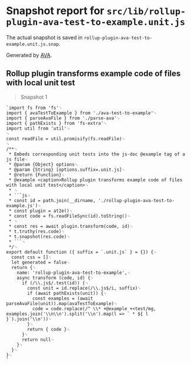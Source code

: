 # Snapshot report for `src/lib/rollup-plugin-ava-test-to-example.unit.js`

The actual snapshot is saved in `rollup-plugin-ava-test-to-example.unit.js.snap`.

Generated by [AVA](https://avajs.dev).

## Rollup plugin transforms example code of files with local unit test

> Snapshot 1

    `import fs from 'fs'␊
    import { avaTestToExample } from './ava-test-to-example'␊
    import { parseAvaFile } from './parse-ava'␊
    import { pathExists } from 'fs-extra'␊
    import util from 'util'␊
    ␊
    const readFile = util.promisify(fs.readFile)␊
    ␊
    /**␊
     * Embeds corresponding unit tests into the js-doc @example tag of a js file␊
     * @param {Object} options␊
     * @param {String} [options.suffix=.unit.js]␊
     * @return {Function}␊
     * @example <caption>Rollup plugin transforms example code of files with local unit test</caption>␊
     * ␊
     * ```js␊
     * const id = path.join(__dirname, './rollup-plugin-ava-test-to-example.js')␊
     * const plugin = at2e()␊
     * const code = fs.readFileSync(id).toString()␊
     * ␊
     * const res = await plugin.transform(code, id)␊
     * t.truthy(res.code)␊
     * t.snapshot(res.code)␊
     * ```␊
     */␊
    export default function ({ suffix = `.unit.js` } = {}) {␊
      const css = []␊
      let generated = false␊
      return {␊
        name: 'rollup-plugin-ava-test-to-example',␊
        async transform (code, id) {␊
          if (/\\.js$/.test(id)) {␊
            const unit = id.replace(/\\.js$/i, suffix)␊
            if (await pathExists(unit)) {␊
              const examples = (await parseAvaFile(unit)).map(avaTestToExample)␊
              code = code.replace(/^ \\* +@example +<test/mg, examples.join('\\n\\n').split('\\n').map(l => ` * ${ l }`).join('\\n'))␊
            }␊
            return { code }␊
          }␊
          return null␊
        }␊
      }␊
    }␊
    `
